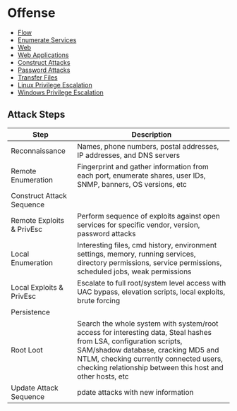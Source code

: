 # Offense

- [Flow](./0_flow.md)
- [Enumerate Services](./1_enum-svc.md)
- [Web](./2_web.md)
- [Web Applications](./3_webapp.md)
- [Construct Attacks](./4_construct.md)
- [Password Attacks](./5_pw.md)
- [Transfer Files](./6_transfer-files.md)
- [Linux Privilege Escalation](./7_privesc-linux.md)
- [Windows Privilege Escalation](./7_privesc-win.md)


## Attack Steps																									
|Step|Description|
|-|-|
|Reconnaissance|Names, phone numbers, postal addresses, IP addresses, and DNS servers|
|Remote Enumeration|Fingerprint and gather information from each port, enumerate shares, user IDs, SNMP, banners, OS versions, etc|
|Construct Attack Sequence||
|Remote Exploits & PrivEsc|Perform sequence of exploits against open services for specific vendor, version, password attacks|
|Local Enumeration|Interesting files, cmd history, environment settings, memory, running services, directory permissions, service permissions, scheduled jobs, weak permissions|
|Local Exploits & PrivEsc|Escalate to full root/system level access with UAC bypass, elevation scripts, local exploits, brute forcing|
|Persistence||
|Root Loot|Search the whole system with system/root access for interesting data, Steal hashes from LSA, configuration scripts, SAM/shadow database, cracking MD5 and NTLM, checking currently connected users, checking relationship between this host and other hosts, etc|
|Update Attack Sequence |pdate attacks with new information|
